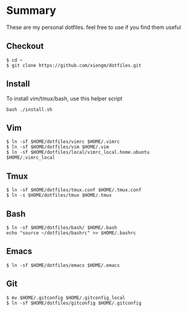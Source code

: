 Summary
===========

These are my personal dotfiles. feel free to use if you find them useful

Checkout
-----------
```console
$ cd ~
$ git clone https://github.com/xiongm/dotfiles.git
```

Install
-----------
To install vim/tmux/bash, use this helper script
```console
bash ./install.sh
```


Vim
-----------
```console
$ ln -sf $HOME/dotfiles/vimrc $HOME/.vimrc
$ ln -sf $HOME/dotfiles/vim $HOME/.vim
$ ln -sf $HOME/dotfiles/local/vimrc_local.home.ubuntu $HOME/.vimrc_local
```

Tmux
----------
```console
$ ln -sf $HOME/dotfiles/tmux.conf $HOME/.tmux.conf
$ ln -s $HOME/dotfiles/tmux $HOME/.tmux
```

Bash
-----------
```console
$ ln -sf $HOME/dotfiles/bash/ $HOME/.bash
echo "source ~/dotfiles/bashrc" >> $HOME/.bashrc
```

Emacs
-----------
```console
$ ln -sf $HOME/dotfiles/emacs $HOME/.emacs
```

Git
-----------
```console
$ mv $HOME/.gitconfig $HOME/.gitconfig_local
$ ln -sf $HOME/dotfiles/gitconfig $HOME/.gitconfig
```

